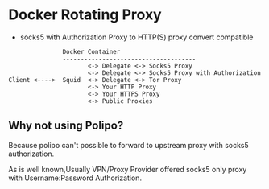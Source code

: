 # Docker Rotating Proxy
-  socks5 with Authorization Proxy to HTTP(S) proxy convert compatible  


```
               Docker Container
               -------------------------------------
                      <-> Delegate <-> Socks5 Proxy
                      <-> Delegate <-> Socks5 Proxy with Authorization
Client <---->  Squid  <-> Delegate <-> Tor Proxy
                      <-> Your HTTP Proxy
                      <-> Your HTTPS Proxy
                      <-> Public Proxies
```



## Why not using Polipo?
Because polipo can't possible to forward to upstream proxy with socks5 authorization.

As is well known,Usually VPN/Proxy Provider offered socks5 only proxy with Username:Password Authorization.

